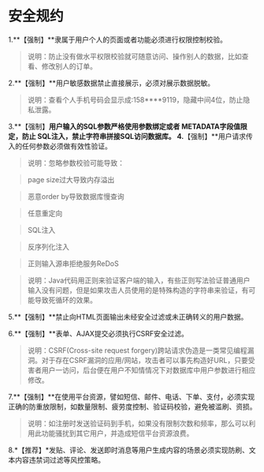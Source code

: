 # 安全规约

1.\*\*【强制】\*\*隶属于用户个人的页面或者功能必须进行权限控制校验。

> 说明：防止没有做水平权限校验就可随意访问、操作别人的数据，比如查看、修改别人的订单。

2.\*\*【强制】\*\*用户敏感数据禁止直接展示，必须对展示数据脱敏。

> 说明：查看个人手机号码会显示成:158\*\*\*\*9119，隐藏中间4位，防止隐私泄露。

3.\*\*【强制】**用户输入的SQL参数严格使用参数绑定或者 METADATA字段值限定，防止 SQL注入，禁止字符串拼接SQL访问数据库。 4.**【强制】\*\*用户请求传入的任何参数必须做有效性验证。

> 说明：忽略参数校验可能导致：

> page size过大导致内存溢出

> 恶意order by导致数据库慢查询

> 任意重定向

> SQL注入

> 反序列化注入

> 正则输入源串拒绝服务ReDoS

> 说明：Java代码用正则来验证客户端的输入，有些正则写法验证普通用户输入没有问题，但是如果攻击人员使用的是特殊构造的字符串来验证，有可能导致死循环的效果。

5.\*\*【强制】\*\*禁止向HTML页面输出未经安全过滤或未正确转义的用户数据。

6.\*\*【强制】\*\*表单、AJAX提交必须执行CSRF安全过滤。

> 说明：CSRF\(Cross-site request forgery\)跨站请求伪造是一类常见编程漏洞。对于存在CSRF漏洞的应用/网站，攻击者可以事先构造好URL，只要受害者用户一访问，后台便在用户不知情情况下对数据库中用户参数进行相应修改。

7.\*\*【强制】\*\*在使用平台资源，譬如短信、邮件、电话、下单、支付，必须实现正确的防重放限制，如数量限制、疲劳度控制、验证码校验，避免被滥刷、资损。

> 说明：如注册时发送验证码到手机，如果没有限制次数和频率，那么可以利用此功能骚扰到其它用户，并造成短信平台资源浪费。

8.\*【推荐】\*发贴、评论、发送即时消息等用户生成内容的场景必须实现防刷、文本内容违禁词过滤等风控策略。


